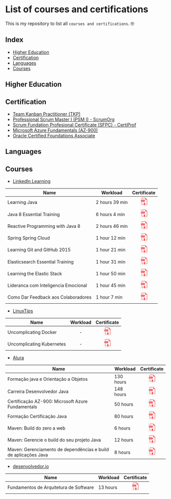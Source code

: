 # List of courses and certifications

This is my repository to list all `courses and certifications`. 🤓️

## Index

 - [Higher Education](#higher-education)
 - [Certification](#certification)
 - [Languages](#languages)
 - [Courses](#courses)

## Higher Education

## Certification

- [Team Kanban Practitioner (TKP)](/certificates/team-kanban-practitioner-TKP.pdf)
- [Professional Scrum Master I (PSM I) - ScrumOrg](/certificates/professional-scrum-master-I-PSMI-scrum-org.pdf)
- [Scrum Fundation Profesional Certificate (SFPC) - CertiProf](/certificates/scrum-fundation-profesional-certificate-certiprof.pdf)
- [Microsoft Azure Fundamentals (AZ-900)](/certificates/microsoft-certified-professional-azure-fundamentals.pdf) 
- [Oracle Certified Foundations Associate](/certificates/oracle-certified-foundations-associate.pdf)

## Languages

## Courses

- [LinkedIn Learning](https://www.linkedin.com/learning/)

| Name                                 | Workload       |                                                     Certificate                                                     |
| ------------------------------------ | -------------- | :-----------------------------------------------------------------------------------------------------------------: |
| Learning Java                        | 2 hours 39 min |            [![certificate](/images/image-pdf-02-25-x-29.png)](/certificates/linkedin/learning-java.pdf)             |
| Java 8 Essential Training            | 6 hours 4 min  |  [![certificate](/images/image-pdf-02-25-x-29.png)](/certificates/linkedin/linkedin/java-8-essential-training.pdf)  |
| Reactive Programming with Java 8     | 2 hours 46 min |       [![certificate](/images/image-pdf-02-25-x-29.png)](/certificates/reactive-programming-with-java-8.pdf)        |
| Spring Spring Cloud                  | 1 hour 12 min  |         [![certificate](/images/image-pdf-02-25-x-29.png)](/certificates/linkedin/spring-spring-cloud.pdf)          |
| Learning Git and GitHub 2015         | 1 hour 21 min  |     [![certificate](/images/image-pdf-02-25-x-29.png)](/certificates/linkedin/learning-git-and-gitHub-2015.pdf)     |
| Elasticsearch Essential Training     | 1 hour 31 min  |   [![certificate](/images/image-pdf-02-25-x-29.png)](/certificates/linkedin/elasticsearch-essential-training.pdf)   |
| Learning the Elastic Stack           | 1 hour 50 min  |      [![certificate](/images/image-pdf-02-25-x-29.png)](/certificates/linkedin/learning-the-elastic-stack.pdf)      |
| Lideranca com Inteligencia Emocional | 1 hour 45 min  | [![certificate](/images/image-pdf-02-25-x-29.png)](/certificates/linkedin/lideranca-com-inteligencia-emocional.pdf) |
| Como Dar Feedback aos Colaboradores  | 1 hour 7 min   | [![certificate](/images/image-pdf-02-25-x-29.png)](/certificates/linkedin/como-dar-feedback-aos-colaboradores.pdf)  |

- [LinuxTips](https://www.linuxtips.io/)


| Name                      | Workload |                                                Certificate                                                |
| ------------------------- | :------: | :-------------------------------------------------------------------------------------------------------: |
| Uncomplicating Docker     |    -     |   [![certificate](/images/image-pdf-02-25-x-29.png)](/certificates/linuxtips/uncomplicating-docker.pdf)   |
| Uncomplicating Kubernetes |    -     | [![certificate](/images/image-pdf-02-25-x-29.png)](/certificates/linuxtips/uncomplicating-kubernetes.pdf) |

- [Alura](https://www.alura.com.br)

| Name                                                            | Workload  |                                                            Certificate                                                             |
| --------------------------------------------------------------- | --------- | :--------------------------------------------------------------------------------------------------------------------------------: |
| Formação java e Orientação a Objetos                            | 130 hours |           [![certificate](/images/image-pdf-02-25-x-29.png)](/certificates/alura/formacao-java-orientacao-a-objeto.pdf)            |
| Carreira Desenvolvedor Java                                     | 148 hours |              [![certificate](/images/image-pdf-02-25-x-29.png)](/certificates/alura/carreira-desenvolvedor-java.pdf)               |
| Certificação AZ-900: Microsoft Azure Fundamentals               | 50 hours  |    [![certificate](/images/image-pdf-02-25-x-29.png)](/certificates/alura/certificacao-az-900-microsoft-azure-fundamentals.pdf)    |
| Formação Certificação Java                                      | 80 hours  |               [![certificate](/images/image-pdf-02-25-x-29.png)](/certificates/alura/formacao-certificacao-java.pdf)               |
| Maven: Build do zero a web                                      | 6 hours   |               [![certificate](/images/image-pdf-02-25-x-29.png)](/certificates/alura/maven-build-do-zero-a-web.pdf)                |
| Maven: Gerencie o build do seu projeto Java                     | 12 hours  |       [![certificate](/images/image-pdf-02-25-x-29.png)](/certificates/alura/maven-gerencie-o-build-do-seu-projeto-java.pdf)       |
| Maven: Gerenciamento de dependências e build de aplicações Java | 8 hours   | [![certificate](/images/image-pdf-02-25-x-29.png)](/certificates/alura/maven-gerenciamento-dependencias-build-aplicacoes-java.pdf) |

- [desenvolvedor.io](https://desenvolvedor.io/)

| Name                                   | Workload |                                                          Certificate                                                          |
| -------------------------------------- | -------- | :---------------------------------------------------------------------------------------------------------------------------: |
| Fundamentos de Arquitetura de Software | 13 hours | [![certificate](/images/image-pdf-02-25-x-29.png)](/certificates/desenvolvedor-io/fundamentos-de-arquitetura-de-software.png) |
